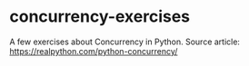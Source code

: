 # concurrency-exercises
A few exercises about Concurrency in Python. Source article: https://realpython.com/python-concurrency/
